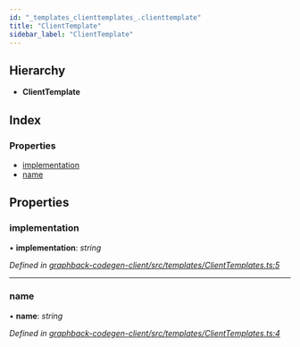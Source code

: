 ```yaml
---
id: "_templates_clienttemplates_.clienttemplate"
title: "ClientTemplate"
sidebar_label: "ClientTemplate"
---
```


## Hierarchy

* **ClientTemplate**

## Index

### Properties

* [implementation](_templates_clienttemplates_.clienttemplate.md#implementation)
* [name](_templates_clienttemplates_.clienttemplate.md#name)

## Properties

###  implementation

• **implementation**: *string*

*Defined in [graphback-codegen-client/src/templates/ClientTemplates.ts:5](https://github.com/aerogear/graphback/blob/63664df15/packages/graphback-codegen-client/src/templates/ClientTemplates.ts#L5)*

___

###  name

• **name**: *string*

*Defined in [graphback-codegen-client/src/templates/ClientTemplates.ts:4](https://github.com/aerogear/graphback/blob/63664df15/packages/graphback-codegen-client/src/templates/ClientTemplates.ts#L4)*

